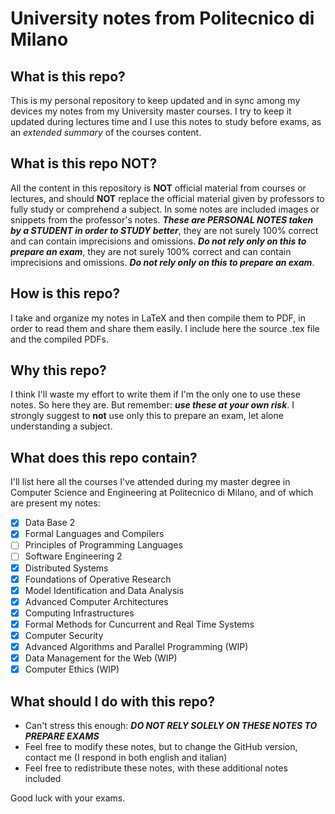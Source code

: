 # University notes from Politecnico di Milano

## What is this repo?

This is my personal repository to keep updated and in sync among my devices my
notes from my University master courses. I try to keep it updated during lectures
time and I use this notes to study before exams, as an *extended summary* of
the courses content.

## What is this repo NOT?

All the content in this repository is **NOT** official material from courses or
lectures, and should **NOT** replace the official material given by professors
to fully study or comprehend a subject. In some notes are included images or
snippets from the professor's notes.
***These are PERSONAL NOTES taken by a STUDENT in order to STUDY better***,
they are not surely 100% correct and can contain imprecisions and omissions.
***Do not rely only on this to prepare an exam***,
they are not surely 100% correct and can contain imprecisions and omissions.
***Do not rely only on this to prepare an exam***.

## How is this repo?

I take and organize my notes in LaTeX and then compile them to PDF, in order to
read them and share them easily. I include here the source .tex file and the
compiled PDFs.

## Why this repo?

I think I'll waste my effort to write them if I'm the only one to use these
notes. So here they are. But remember: ***use these at your own risk***. I
strongly suggest to **not** use only this to prepare an exam, let alone
understanding a subject.

## What does this repo contain?

I'll list here all the courses I've attended during my master degree in
Computer Science and Engineering at Politecnico di Milano, and of which
are present my notes:
- [x] Data Base 2
- [x] Formal Languages and Compilers
- [ ] Principles of Programming Languages
- [ ] Software Engineering 2
- [x] Distributed Systems
- [x] Foundations of Operative Research
- [x] Model Identification and Data Analysis
- [x] Advanced Computer Architectures
- [x] Computing Infrastructures
- [x] Formal Methods for Cuncurrent and Real Time Systems
- [x] Computer Security
- [x] Advanced Algorithms and Parallel Programming (WIP)
- [x] Data Management for the Web (WIP)
- [x] Computer Ethics (WIP)

## What should I do with this repo?

- Can't stress this enough: ***DO NOT RELY SOLELY ON THESE NOTES 
TO PREPARE EXAMS***
- Feel free to modify these notes, but to change the GitHub version,
contact me (I respond in both english and italian)
- Feel free to redistribute these notes, with these additional notes
included

Good luck with your exams.
